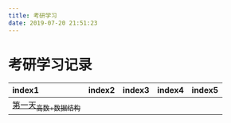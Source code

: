 ```yaml
---
title: 考研学习
date: 2019-07-20 21:51:23
---
```

# 考研学习记录

| index1 | index2 | index3 | index4 | index5 |
| :--- | :--- | :--- | :--- | :--- |
| [第一天<sub>高数+数据结构<sub>](./first.md) |   |   |
